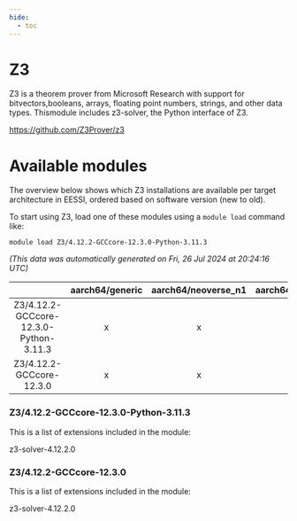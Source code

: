 ```yaml
---
hide:
  - toc
---
```


Z3
==


Z3 is a theorem prover from Microsoft Research with support for bitvectors,booleans, arrays, floating point numbers, strings, and other data types. Thismodule includes z3-solver, the Python interface of Z3.

https://github.com/Z3Prover/z3
# Available modules


The overview below shows which Z3 installations are available per target architecture in EESSI, ordered based on software version (new to old).

To start using Z3, load one of these modules using a `module load` command like:

```shell
module load Z3/4.12.2-GCCcore-12.3.0-Python-3.11.3
```

*(This data was automatically generated on Fri, 26 Jul 2024 at 20:24:16 UTC)*  

| |aarch64/generic|aarch64/neoverse_n1|aarch64/neoverse_v1|x86_64/generic|x86_64/amd/zen2|x86_64/amd/zen3|x86_64/intel/haswell|x86_64/intel/skylake_avx512|
| :---: | :---: | :---: | :---: | :---: | :---: | :---: | :---: | :---: |
|Z3/4.12.2-GCCcore-12.3.0-Python-3.11.3|x|x|x|x|x|x|x|x|
|Z3/4.12.2-GCCcore-12.3.0|x|x|x|x|x|x|x|x|


### Z3/4.12.2-GCCcore-12.3.0-Python-3.11.3

This is a list of extensions included in the module:

z3-solver-4.12.2.0

### Z3/4.12.2-GCCcore-12.3.0

This is a list of extensions included in the module:

z3-solver-4.12.2.0